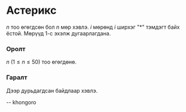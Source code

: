 Астерикс
========
$n$ тоо өгөгдсөн бол $n$ мөр хэвлэ. $i$ мөрөнд $i$ ширхэг "*" тэмдэгт байх
ёстой. Мөрүүд $1$-с эхэлж дугаарлагдана.


### Оролт
$n$ ($1 ≤ n ≤ 50$) тоо өгөгдөнө.


### Гаралт
Дээр дурьдагдсан байдлаар хэвлэ.

-- khongoro
